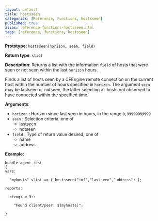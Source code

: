 ```yaml
---
layout: default
title: hostsseen
categories: [Reference, Functions, hostsseen]
published: true
alias: reference-functions-hostsseen.html
tags: [reference, functions, hostsseen]
---
```


**Prototype**: `hostsseen(horizon, seen, field)`

**Return type**: `slist`

**Description:** Returns a list with the information `field` of hosts that were seen or not seen within the last `horizon` hours.

Finds a list of hosts seen by a CFEngine remote connection on the current host 
within the number of hours specified in `horizon`. The argument `seen` may be 
lastseen or notseen, the latter selecting all hosts not observed to have 
connected within the specified time.

**Arguments**:

* `horizon` : Horizon since last seen in hours, in the range `0,99999999999`
* `seen` : Selection criteria, one of
    * lastseen
    * notseen   
* `field` : Type of return value desired, one of
    * name
    * address   

**Example:**

```cf3
bundle agent test
{
vars:

  "myhosts" slist => { hostsseen("inf","lastseen","address") };

reports:

  cfengine_3::

    "Found client/peer: $(myhosts)";

}
```
